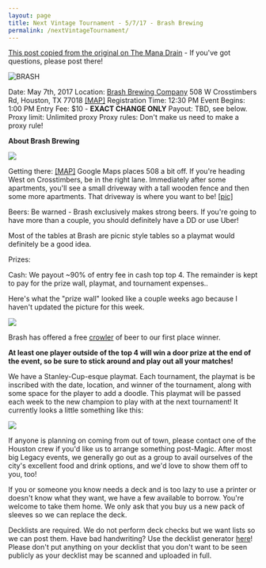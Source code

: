```yaml
---
layout: page
title: Next Vintage Tournament - 5/7/17 - Brash Brewing
permalink: /nextVintageTournament/
---
```


[This post copied from the original on The Mana Drain](http://themanadrain.com/topic/1177/5-7-17-houston-texas-100-proxy-vintage-at-brash-brewing-co/) - If you've got questions, please post there!

![BRASH](http://i.imgur.com/nXyDXAv.jpg)


Date: May 7th, 2017
Location: [Brash Brewing Company](https://www.facebook.com/Brash-brewing-company-229796680431006/) 508 W Crosstimbers Rd, Houston, TX 77018 [[MAP]](https://goo.gl/maps/JbUmv9nZm1B2)
Registration Time: 12:30 PM
Event Begins: 1:00 PM
Entry Fee: $10 - **EXACT CHANGE ONLY**
Payout: TBD, see below.
Proxy limit: Unlimited proxy
Proxy rules: Don't make us need to make a proxy rule!

**About Brash Brewing**

![](http://i.imgur.com/UOtfzl9.png)

Getting there: [[MAP]](https://goo.gl/maps/JbUmv9nZm1B2) Google Maps places 508 a bit off. If you're heading West on Crosstimbers, be in the right lane. Immediately after some apartments, you'll see a small driveway with a tall wooden fence and then some more apartments. That driveway is where you want to be! [[pic]](http://i.imgur.com/E2eT8Ex.png)

Beers: Be warned - Brash exclusively makes strong beers. If you're going to have more than a couple, you should definitely have a DD or use Uber!

Most of the tables at Brash are picnic style tables so a playmat would definitely be a good idea.

Prizes:

Cash: We payout ~90% of entry fee in cash top top 4. The remainder is kept to pay for the prize wall, playmat, and tournament expenses..

Here's what the "prize wall" looked like a couple weeks ago because I haven't updated the picture for this week.

![](http://i.imgur.com/rYKXqfa.jpg)

Brash has offered a free [crowler](http://www.bonappetit.com/drinks/beer/article/what-is-a-crowler-beer) of beer to our first place winner.

**At least one player outside of the top 4 will win a door prize at the end of the event, so be sure to stick around and play out all your matches!**

We have a Stanley-Cup-esque playmat. Each tournament, the playmat is be inscribed with the date, location, and winner of the tournament, along with some space for the player to add a doodle. This playmat will be passed each week to the new champion to play with at the next tournament! It currently looks a little something like this:

![](https://pbs.twimg.com/media/C-v8GsXXoAMZ-Ex.jpg)

If anyone is planning on coming from out of town, please contact one of the Houston crew if you'd like us to arrange something post-Magic. After most big Legacy events, we generally go out as a group to avail ourselves of the city's excellent food and drink options, and we'd love to show them off to you, too!

If you or someone you know needs a deck and is too lazy to use a printer or doesn't know what they want, we have a few available to borrow. You're welcome to take them home. We only ask that you buy us a new pack of sleeves so we can replace the deck.

Decklists are required. We do not perform deck checks but we want lists so we can post them. Have bad handwriting? Use the decklist generator [here](https://decklist.org)! Please don't put anything on your decklist that you don't want to be seen publicly as your decklist may be scanned and uploaded in full.